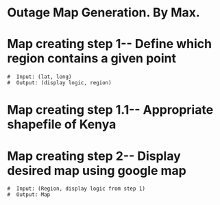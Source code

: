 # Outage Map Generation. By Max.
# Map creating step 1-- Define which region contains a given point
    #  Input: (lat, long)
    #  Output: (display logic, region)
# Map creating step 1.1-- Appropriate shapefile of Kenya
# Map creating step 2-- Display desired map using google map
    #  Input: (Region, display logic from step 1)
    #  Output: Map
